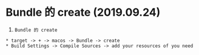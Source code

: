 # Bundle 的 create (2019.09.24)

1. `Bundle 的 create`
```
* target -> + -> macos -> Bundle -> create
* Build Settings -> Compile Sources -> add your resources of you need
```
